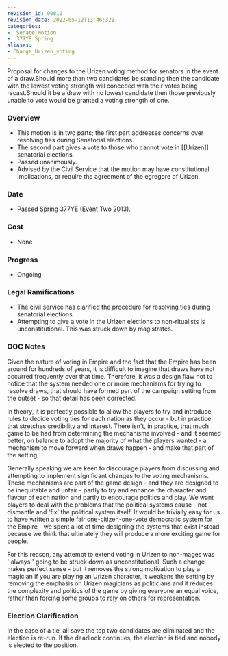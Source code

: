 ```yaml
---
revision_id: 90010
revision_date: 2022-05-12T13:46:32Z
categories:
-  Senate Motion
-  377YE Spring
aliases:
- Change_Urizen_voting
---
```


 Proposal for changes to the Urizen voting method for senators in the event of a draw.Should more than two candidates be standing then the candidate with the lowest voting strength will conceded with their votes being recast.Should it be a draw with no lowest candidate then those previously unable to vote would be granted a voting strength of one.

### Overview
* This motion is in two parts; the first part addresses concerns over resolving ties during Senatorial elections.
* The second part gives a vote to those who cannot vote in [[Urizen]] senatorial elections.
* Passed unanimously.
* Advised by the Civil Service that the motion may have constitutional implications, or require the agreement of the egregore of Urizen.

### Date
* Passed Spring 377YE (Event Two 2013).

### Cost
* None

### Progress
* Ongoing

### Legal Ramifications
* The civil service has clarified the procedure for resolving ties during senatorial elections.
* Attempting to give a vote in the Urizen elections to non-ritualists is unconstitutional. This was struck down by magistrates.


### OOC Notes
Given the nature of voting in Empire and the fact that the Empire has been around for hundreds of years, it is difficult to imagine that draws have not occurred frequently over that time. Therefore, it was a design flaw not to notice that the system needed one or more mechanisms for trying to resolve draws, that should have formed part of the campaign setting from the outset - so that detail has been corrected.

In theory, it is perfectly possible to allow the players to try and introduce rules to decide voting ties for each nation as they occur - but in practice that stretches credibility and interest. There isn't, in practice, that much game to be had from determining the mechanisms involved - and it seemed better, on balance to adopt the majority of what the players wanted - a mechanism to move forward when draws happen - and make that part of the setting.

Generally speaking we are keen to discourage players from discussing and attempting to implement significant changes to the voting mechanisms. These mechanisms are part of the game design - and they are designed to be inequitable and unfair - partly to try and enhance the character and flavour of each nation and partly to encourage politics and play. We want players to deal with the problems that the political systems cause - not dismantle and 'fix' the political system itself. It would be trivially easy for us to have written a simple fair one-citizen-one-vote democratic system for the Empire - we spent a lot of time designing the systems that exist instead because we think that ultimately they will produce a more exciting game for people.

For this reason, any attempt to extend voting in Urizen to non-mages was ''always'' going to be struck down as unconstitutional. Such a change makes perfect sense - but it removes the strong motivation to play a magician if you are playing an Urizen character, it weakens the setting by removing the emphasis on Urizen magicians as politicians and it reduces the complexity and politics of the game by giving everyone an equal voice, rather than forcing some groups to rely on others for representation.


### Election Clarification
In the case of a tie, all save the top two candidates are eliminated and the election is re-run. If the deadlock continues, the election is tied and nobody is elected to the position.


